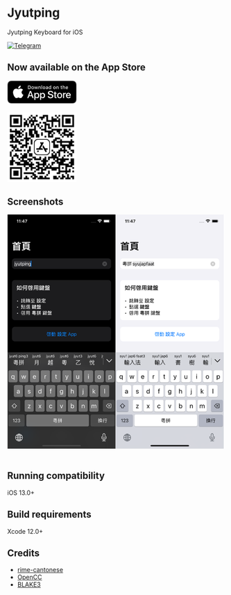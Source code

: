 Jyutping
======

Jyutping Keyboard for iOS

[![Telegram](https://img.shields.io/badge/Telegram-@jyutping-blue?style=for-the-badge&logo=telegram)](https://t.me/jyutping)

## Now available on the App Store

<a href="https://apps.apple.com/app/id1509367629">
<img src="images/app-store-badge.png" alt="App Store badge" width="160"/>
</a>
<br><br>

<a href="https://apps.apple.com/app/id1509367629">
<img src="images/app-store-link-qrcode.png" alt="App Store QR Code" width="160"/>
</a>
<br>

## Screenshots
<img src="images/screenshot.png" alt="screenshots" width="500"/>
<br><br>

## Running compatibility
iOS 13.0+

## Build requirements
Xcode 12.0+

## Credits
- [rime-cantonese](https://github.com/rime/rime-cantonese)  
- [OpenCC](https://github.com/BYVoid/OpenCC)  
- [BLAKE3](https://github.com/nixberg/blake3-swift)
